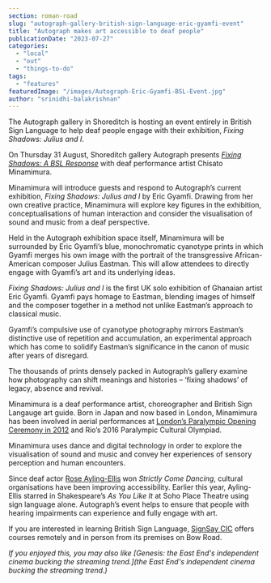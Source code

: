 ```yaml
---
section: roman-road
slug: "autograph-gallery-british-sign-language-eric-gyamfi-event"
title: "Autograph makes art accessible to deaf people"
publicationDate: "2023-07-27"
categories: 
  - "local"
  - "out"
  - "things-to-do"
tags: 
  - "features"
featuredImage: "/images/Autograph-Eric-Gyamfi-BSL-Event.jpg"
author: "srinidhi-balakrishnan"
---
```


The Autograph gallery in Shoreditch is hosting an event entirely in British Sign Language to help deaf people engage with their exhibition, _Fixing Shadows: Julius and I_.

On Thursday 31 August, Shoreditch gallery Autograph presents _[Fixing Shadows: A BSL Response](https://romanroadlondon.com/events/eric-gyamfi-bsl-autograph-gallery-shoreditch-august-2023/)_ with deaf performance artist Chisato Minamimura. 

Minamimura will introduce guests and respond to Autograph’s current exhibition, _Fixing Shadows: Julius and I_ by Eric Gyamfi. Drawing from her own creative practice, Minamimura will explore key figures in the exhibition, conceptualisations of human interaction and consider the visualisation of sound and music from a deaf perspective. 

Held in the Autograph exhibition space itself, Minamimura will be surrounded by Eric Gyamfi’s blue, monochromatic cyanotype prints in which Gyamfi merges his own image with the portrait of the transgressive African-American composer Julius Eastman. This will allow attendees to directly engage with Gyamfi’s art and its underlying ideas.

_Fixing Shadows: Julius and I_ is the first UK solo exhibition of Ghanaian artist Eric Gyamfi. Gyamfi pays homage to Eastman, blending images of himself and the composer together in a method not unlike Eastman’s approach to classical music. 

Gyamfi’s compulsive use of cyanotype photography mirrors Eastman’s distinctive use of repetition and accumulation, an experimental approach which has come to solidify Eastman’s significance in the canon of music after years of disregard. 

The thousands of prints densely packed in Autograph’s gallery examine how photography can shift meanings and histories – ‘fixing shadows’ of legacy, absence and revival. 

Minamimura is a deaf performance artist, choreographer and British Sign Langauge art guide. Born in Japan and now based in London, Minamimura has been involved in aerial performances at [London’s Paralympic Opening Ceremony in 2012](https://romanroadlondon.com/photos-the-orbit-queen-elizabeth-olympic-park/) and Rio’s 2016 Paralympic Cultural Olympiad. 

Minamimura uses dance and digital technology in order to explore the visualisation of sound and music and convey her experiences of sensory perception and human encounters.

Since deaf actor [Rose Ayling-Ellis](https://www.theguardian.com/tv-and-radio/2023/jun/18/rose-ayling-ellis-i-felt-free-to-be-me) won _Strictly Come Dancing_, cultural organisations have been improving accessibility. Earlier this year, Ayling-Ellis starred in Shakespeare’s _As You Like It_ at Soho Place Theatre using sign language alone. Autograph’s event helps to ensure that people with hearing impairments can experience and fully engage with art. 

  
If you are interested in learning British Sign Language, [SignSay CIC](https://romanroadlondon.com/places/signsay-learn-sign-language-courses/) offers courses remotely and in person from its premises on Bow Road.

_If you enjoyed this, you may also like [Genesis: the East End's independent cinema bucking the streaming trend.](the East End's independent cinema bucking the streaming trend.)_


